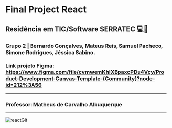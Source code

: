 # Final Project React
## Residência em TIC/Software SERRATEC 💻📱
### Grupo 2 | Bernardo Gonçalves, Mateus Reis, Samuel Pacheco, Simone Rodrigues, Jéssica Sabino.
### Link projeto Figma: https://www.figma.com/file/cvmwemKhIXBpaxcPDu4Vcy/Product-Development-Canvas-Template-(Community)?node-id=212%3A56

<hr>

### Professor: Matheus de Carvalho Albuquerque

<hr>

![reactGit](https://user-images.githubusercontent.com/87822546/173941003-da748c0d-da1d-47fb-a807-7b0210e81cd3.png)
